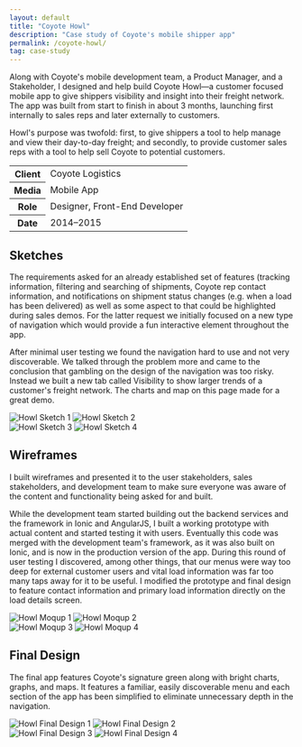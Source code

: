 ```yaml
---
layout: default
title: "Coyote Howl"
description: "Case study of Coyote's mobile shipper app"
permalink: /coyote-howl/
tag: case-study
---
```


<section>
	<div>
		<p>Along with Coyote's mobile development team, a Product Manager, and a Stakeholder, I designed and help build Coyote Howl&mdash;a customer focused mobile app to give shippers visibility and insight into their freight network. The app was built from start to finish in about 3 months, launching first internally to sales reps and later externally to customers.</p>
		<p>Howl's purpose was twofold: first, to give shippers a tool to help manage and view their day-to-day freight; and secondly, to provide customer sales reps with a tool to help sell Coyote to potential customers.</p>
	</div>
	<table>
		<tbody>
			<tr>
				<th>Client</th>
				<td>Coyote Logistics</td>
			</tr>
			<tr>
				<th>Media</th>
				<td>Mobile App</td>
			</tr>
			<tr>
				<th>Role</th>
				<td>Designer, Front-End Developer</td>
			</tr>
			<tr>
				<th>Date</th>
				<td>2014–2015</td>
			</tr>
		</tbody>
	</table>
</section>
<section>
	<div>
		<h2>Sketches</h2>
		<p>The requirements asked for an already established set of features (tracking information, filtering and searching of shipments, Coyote rep contact information, and notifications on shipment status changes (e.g. when a load has been delivered) as well as some aspect to that could be highlighted during sales demos. For the latter request we initially focused on a new type of navigation which would provide a fun interactive element throughout the app.</p>
		<p>After minimal user testing we found the navigation hard to use and not very discoverable. We talked through the problem more and came to the conclusion that gambling on the design of the navigation was too risky. Instead we built a new tab called Visibility to show larger trends of a customer's freight network. The charts and map on this page made for a great demo.</p>
	</div>
	<div>
		<img src="https://jessetrippecdn.appspot.com/images/howl-sketch-1.jpg" alt="Howl Sketch 1">
		<img src="https://jessetrippecdn.appspot.com/images/howl-sketch-2.jpg" alt="Howl Sketch 2">
	</div>
	<div>
		<img src="https://jessetrippecdn.appspot.com/images/howl-sketch-3.jpg" alt="Howl Sketch 3">
		<img src="https://jessetrippecdn.appspot.com/images/howl-sketch-4.jpg" alt="Howl Sketch 4">
	</div>
</section>
<section>
	<div>
		<h2>Wireframes</h2>
		<p>I built wireframes and presented it to the user stakeholders, sales stakeholders, and development team to make sure everyone was aware of the content and functionality being asked for and built.</p>
		<p>While the development team started building out the backend services and the framework in Ionic and AngularJS, I built a working prototype with actual content and started testing it with users. Eventually this code was merged with the development team's framework, as it was also built on Ionic, and is now in the production version of the app. During this round of user testing I discovered, among other things, that our menus were way too deep for external customer users and vital load information was far too many taps away for it to be useful. I modified the prototype and final design to feature contact information and primary load information directly on the load details screen.</p>
	</div>
	<div>
		<img src="https://jessetrippecdn.appspot.com/images/howl-moqup-1.png" alt="Howl Moqup 1">
		<img src="https://jessetrippecdn.appspot.com/images/howl-moqup-2.png" alt="Howl Moqup 2">
	</div>
	<div>
		<img src="https://jessetrippecdn.appspot.com/images/howl-moqup-3.png" alt="Howl Moqup 3">
		<img src="https://jessetrippecdn.appspot.com/images/howl-moqup-4.png" alt="Howl Moqup 4">
	</div>
</section>
<section>
	<div>
		<h2>Final Design</h2>
		<p>The final app features Coyote's signature green along with bright charts, graphs, and maps. It features a familiar, easily discoverable menu and each section of the app has been simplified to eliminate unnecessary depth in the navigation.</p>
	</div>
	<div>
		<img src="https://jessetrippecdn.appspot.com/images/howl-1.png" alt="Howl Final Design 1">
		<img src="https://jessetrippecdn.appspot.com/images/howl-2.png" alt="Howl Final Design 2">
	</div>
	<div>
		<img src="https://jessetrippecdn.appspot.com/images/howl-3.png" alt="Howl Final Design 3">
		<img src="https://jessetrippecdn.appspot.com/images/howl-4.png" alt="Howl Final Design 4">
	</div>
</section>
